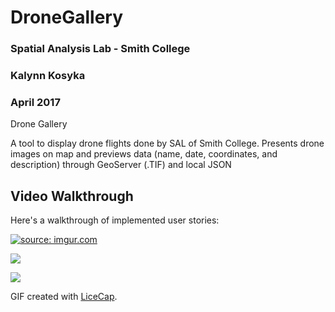 # DroneGallery

### Spatial Analysis Lab - Smith College
### Kalynn Kosyka 
### April 2017

Drone Gallery

A tool to display drone flights done by SAL of Smith College.
Presents drone images on map and previews data (name, date, coordinates, and description) through GeoServer (.TIF) and local JSON

## Video Walkthrough 

Here's a walkthrough of implemented user stories:

<a href="https://imgur.com/HPCLwct"><img src="https://i.imgur.com/HPCLwct.gif" title="source: imgur.com" /></a>

![](https://i.imgur.com/HPCLwct.gif)

![](http://www.reactiongifs.us/wp-content/uploads/2013/10/nuh_uh_conan_obrien.gif)

GIF created with [LiceCap](http://www.cockos.com/licecap/).
